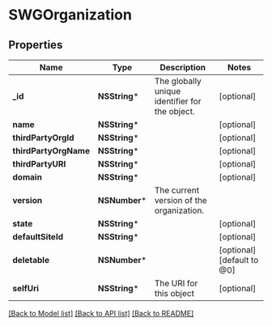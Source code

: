 # SWGOrganization

## Properties
Name | Type | Description | Notes
------------ | ------------- | ------------- | -------------
**_id** | **NSString*** | The globally unique identifier for the object. | [optional] 
**name** | **NSString*** |  | [optional] 
**thirdPartyOrgId** | **NSString*** |  | [optional] 
**thirdPartyOrgName** | **NSString*** |  | [optional] 
**thirdPartyURI** | **NSString*** |  | [optional] 
**domain** | **NSString*** |  | [optional] 
**version** | **NSNumber*** | The current version of the organization. | 
**state** | **NSString*** |  | [optional] 
**defaultSiteId** | **NSString*** |  | [optional] 
**deletable** | **NSNumber*** |  | [optional] [default to @0]
**selfUri** | **NSString*** | The URI for this object | [optional] 

[[Back to Model list]](../README.md#documentation-for-models) [[Back to API list]](../README.md#documentation-for-api-endpoints) [[Back to README]](../README.md)


